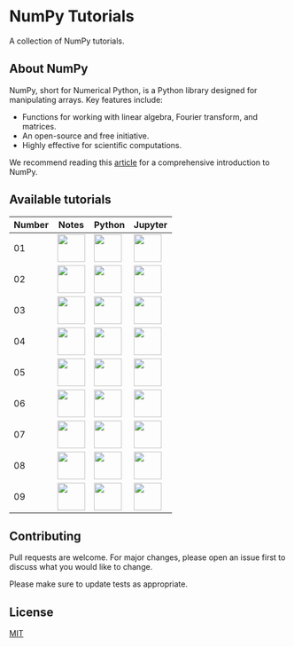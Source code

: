 # NumPy Tutorials
A collection of NumPy tutorials.

## About NumPy
NumPy, short for Numerical Python, is a Python library designed for manipulating arrays. Key features include:

* Functions for working with linear algebra, Fourier transform, and matrices.
* An open-source and free initiative.
* Highly effective for scientific computations.

We recommend reading this <a href="https://betterprogramming.pub/numpy-illustrated-the-visual-guide-to-numpy-3b1d4976de1d">article</a> for a comprehensive introduction to NumPy.

## Available tutorials

Number | Notes | Python | Jupyter
------ | ----- | -------------- | --------
| 01 | <a href="https://github.com/djeada/NumPy-Tutorials/blob/main/notes/1_creating_arrays.md"><img src="https://img.icons8.com/color/344/markdown.png" height="50" /> </a> | <a href="https://github.com/djeada/NumPy-Tutorials/blob/main/src/1_creating_arrays.py"><img src="https://img.icons8.com/color/344/python.png" height="50" /> </a> | <a href="https://github.com/djeada/NumPy-Tutorials/blob/main/src/1_creating_arrays.ipynb"><img src="https://img.icons8.com/fluency/344/jupyter.png" height="50" /> </a> |
| 02 | <a href="https://github.com/djeada/NumPy-Tutorials/blob/main/notes/2_accessing_modifying_elements.md"><img src="https://img.icons8.com/color/344/markdown.png" height="50" /> </a> | <a href="https://github.com/djeada/NumPy-Tutorials/blob/main/src/2_accessing_modifying_elements.py"><img src="https://img.icons8.com/color/344/python.png" height="50" /> </a> | <a href="https://github.com/djeada/NumPy-Tutorials/blob/main/src/2_accessing_modifying_elements.py"><img src="https://img.icons8.com/fluency/344/jupyter.png" height="50" /> </a> |
| 03 | <a href="https://github.com/djeada/NumPy-Tutorials/blob/main/notes/3_vector_operations.md"><img src="https://img.icons8.com/color/344/markdown.png" height="50" /> </a> | <a href="https://github.com/djeada/NumPy-Tutorials/blob/main/src/3_vector_operations.py" /> <img src="https://img.icons8.com/color/344/python.png" height="50" /> </a> | <a href="https://github.com/djeada/NumPy-Tutorials/blob/main/src/3_vector_operations.ipynb"><img src="https://img.icons8.com/fluency/344/jupyter.png" height="50" /> </a> |
| 04 | <a href="https://github.com/djeada/NumPy-Tutorials/blob/main/notes/4_matrix_operations.md"><img src="https://img.icons8.com/color/344/markdown.png" height="50" /> </a> | <a href="https://github.com/djeada/NumPy-Tutorials/blob/main/src/4_matrix_operations.py" /> <img src="https://img.icons8.com/color/344/python.png" height="50" /> </a> | <a href="https://github.com/djeada/NumPy-Tutorials/blob/main/src/4_matrix_operations.ipynb"><img src="https://img.icons8.com/fluency/344/jupyter.png" height="50" /> </a> |
| 05 | <a href="https://github.com/djeada/NumPy-Tutorials/blob/main/notes/5_reshaping_arrays.md"><img src="https://img.icons8.com/color/344/markdown.png" height="50" /> </a> | <a href="https://github.com/djeada/NumPy-Tutorials/blob/main/src/5_reshaping_arrays.py" /> <img src="https://img.icons8.com/color/344/python.png" height="50" /> </a> | <a href="https://github.com/djeada/NumPy-Tutorials/blob/main/src/5_reshaping_arrays.ipynb"><img src="https://img.icons8.com/fluency/344/jupyter.png" height="50" /> </a> |
| 06 | <a href="https://github.com/djeada/NumPy-Tutorials/blob/main/notes/6_searching_filtering_and_sorting.md"><img src="https://img.icons8.com/color/344/markdown.png" height="50" /> </a> | <a href="https://github.com/djeada/NumPy-Tutorials/blob/main/src/6_searching_filtering_and_sorting.py" /> <img src="https://img.icons8.com/color/344/python.png" height="50" /> </a> | <a href="https://github.com/djeada/NumPy-Tutorials/blob/main/src/6_searching_filtering_and_sorting.ipynb"><img src="https://img.icons8.com/fluency/344/jupyter.png" height="50" /> </a> |
| 07 | <a href="https://github.com/djeada/NumPy-Tutorials/blob/main/notes/7_combining_arrays.md"><img src="https://img.icons8.com/color/344/markdown.png" height="50" /> </a> | <a href="https://github.com/djeada/NumPy-Tutorials/blob/main/src/7_combining_arrays.py" /> <img src="https://img.icons8.com/color/344/python.png" height="50" /> </a> | <a href="https://github.com/djeada/NumPy-Tutorials/blob/main/src/7_combining_arrays.ipynb"><img src="https://img.icons8.com/fluency/344/jupyter.png" height="50" /> </a> |
| 08 | <a href="https://github.com/djeada/NumPy-Tutorials/blob/main/notes/8_linear_equations.md"><img src="https://img.icons8.com/color/344/markdown.png" height="50" /> </a> | <a href="https://github.com/djeada/NumPy-Tutorials/blob/main/src/8_linear_equations.py" /> <img src="https://img.icons8.com/color/344/python.png" height="50" /> </a> | <a href="https://github.com/djeada/NumPy-Tutorials/blob/main/src/8_linear_equations.py"><img src="https://img.icons8.com/fluency/344/jupyter.png" height="50" /> </a> |
| 09 | <a href="https://github.com/djeada/NumPy-Tutorials/blob/main/notes/9_statistics_and_random_numbers.md"><img src="https://img.icons8.com/color/344/markdown.png" height="50" /> </a> | <a href="https://github.com/djeada/NumPy-Tutorials/blob/main/src/9_statistics_and_random_numbers.py" /> <img src="https://img.icons8.com/color/344/python.png" height="50" /> </a> | <a href="https://github.com/djeada/NumPy-Tutorials/blob/main/src/9_statistics_and_random_numbers.ipynb"><img src="https://img.icons8.com/fluency/344/jupyter.png" height="50" /> </a> |

## Contributing
Pull requests are welcome. For major changes, please open an issue first to discuss what you would like to change.

Please make sure to update tests as appropriate.

## License
[MIT](https://choosealicense.com/licenses/mit/)
